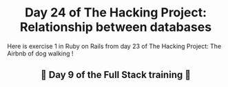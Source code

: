 <h1 align="center">Day 24 of The Hacking Project: Relationship between databases</h1>

Here is exercise 1 in Ruby on Rails from day 23 of The Hacking Project: The Airbnb of dog walking !

<h2 align="center">🎉 Day 9 of the Full Stack training 🎉</h2>